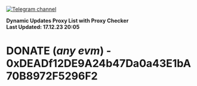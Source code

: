 [![Telegram channel](https://img.shields.io/endpoint?url=https://runkit.io/damiankrawczyk/telegram-badge/branches/master?url=https://t.me/n4z4v0d)](https://t.me/n4z4v0d) 

**Dynamic Updates Proxy List with Proxy Checker**  
**Last Updated: 17.12.23 20:05**

# DONATE (_any evm_) - 0xDEADf12DE9A24b47Da0a43E1bA70B8972F5296F2
